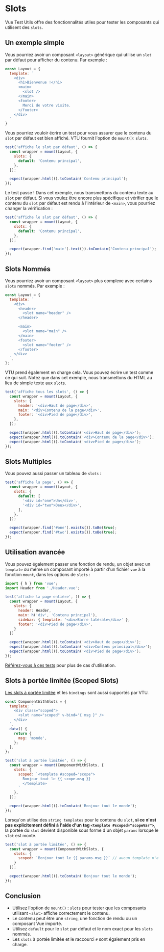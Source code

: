 # Slots

Vue Test Utils offre des fonctionnalités utiles pour tester les composants qui utilisent des `slots`.

## Un exemple simple

Vous pourriez avoir un composant `<layout>` générique qui utilise un `slot` par défaut pour afficher du contenu. Par exemple :

```js
const Layout = {
  template: `
    <div>
      <h1>Bienvenue !</h1>
      <main>
        <slot />
      </main>
      <footer>
        Merci de votre visite.
      </footer>
    </div>
  `
}
```

Vous pourriez vouloir écrire un test pour vous assurer que le contenu du `slot` par défaut est bien affiché. VTU fournit l'option de `mount()`: `slots`.

```js
test('affiche le slot par défaut', () => {
  const wrapper = mount(Layout, {
    slots: {
      default: 'Contenu principal',
    },
  });

  expect(wrapper.html()).toContain('Contenu principal');
});
```

Le test passe ! Dans cet exemple, nous transmettons du contenu texte au `slot` par défaut. Si vous voulez être encore plus spécifique et vérifier que le contenu du `slot` par défaut est rendu à l'intérieur de `<main>`, vous pourriez changer la vérification :

```js
test('affiche le slot par défaut', () => {
  const wrapper = mount(Layout, {
    slots: {
      default: 'Contenu principal',
    },
  });

  expect(wrapper.find('main').text()).toContain('Contenu principal');
});
```

## Slots Nommés

Vous pourriez avoir un composant `<layout>` plus complexe avec certains `slots` nommés. Par exemple :

```js
const Layout = {
  template: `
    <div>
      <header>
        <slot name="header" />
      </header>

      <main>
        <slot name="main" />
      </main>
      <footer>
        <slot name="footer" />
      </footer>
    </div>
  `,
};
```

VTU prend également en charge cela. Vous pouvez écrire un test comme ce qui suit. Notez que dans cet exemple, nous transmettons du HTML au lieu de simple texte aux `slots`.

```js
test('affiche tous les slots', () => {
  const wrapper = mount(Layout, {
    slots: {
      header: '<div>Haut de page</div>',
      main: '<div>Contenu de la page</div>',
      footer: '<div>Pied de page</div>',
    },
  });

  expect(wrapper.html()).toContain('<div>Haut de page</div>');
  expect(wrapper.html()).toContain('<div>Contenu de la page</div>');
  expect(wrapper.html()).toContain('<div>Pied de page</div>');
});
```

## Slots Multiples

Vous pouvez aussi passer un tableau de `slots` :

```js
test('affiche la page', () => {
  const wrapper = mount(Layout, {
    slots: {
      default: [
        '<div id="one">Un</div>',
        '<div id="two">Deux</div>',
      ],
    },
  });

  expect(wrapper.find('#one').exists()).toBe(true);
  expect(wrapper.find('#two').exists()).toBe(true);
});
```

## Utilisation avancée

Vous pouvez également passer une fonction de rendu, un objet avec un `template` ou même un composant importé à partir d'un fichier `vue` à la fonction `mount`, dans les options de `slots` :

```js
import { h } from 'vue';
import Header from './Header.vue';

test('affiche la page entière', () => {
  const wrapper = mount(Layout, {
    slots: {
      header: Header,
      main: h('div', 'Contenu principal'),
      sidebar: { template: '<div>Barre latérale</div>' },
      footer: '<div>Pied de page</div>',
    }
  })

  expect(wrapper.html()).toContain('<div>Haut de page</div>');
  expect(wrapper.html()).toContain('<div>Contenu principal</div>');
  expect(wrapper.html()).toContain('<div>Pied de page</div>');
});
```

[Référez-vous à ces tests](https://github.com/vuejs/test-utils/blob/9d3c2a6526f3d8751d29b2f9112ad2a3332bbf52/tests/mountingOptions/slots.spec.ts#L124-L167) pour plus de cas d'utilisation.

## Slots à portée limitée (Scoped Slots)

[Les slots à portée limitée](https://v3.vuejs.org/guide/component-slots.html#scoped-slots) et les `bindings` sont aussi supportés par VTU. 

```js
const ComponentWithSlots = {
  template: `
    <div class="scoped">
      <slot name="scoped" v-bind="{ msg }" />
    </div>
  `,
  data() {
    return {
      msg: 'monde',
    };
  },
};

test('slot à portée limitée', () => {
  const wrapper = mount(ComponentWithSlots, {
    slots: {
      scoped: `<template #scoped="scope">
        Bonjour tout le {{ scope.msg }}
        </template>
      `
    },
  });

  expect(wrapper.html()).toContain('Bonjour tout le monde');
});
```

Lorsqu'on utilise des `string templates` pour le contenu du `slot`, **si ce n'est pas explicitement défini à l'aide d'un tag `<template #scoped="scopeVar">`**, la portée du `slot` devient disponible sous forme d'un objet `params` lorsque le `slot` est monté.

```js
test('slot à portée limitée', () => {
  const wrapper = mount(ComponentWithSlots, {
    slots: {
      scoped: `Bonjour tout le {{ params.msg }}` // aucun template n'a été fourni, le portée du slot est exposée en tant que "params".
    }
  });

  expect(wrapper.html()).toContain('Bonjour tout le monde');
});
```

## Conclusion

- Utilisez l'option de `mount()` : `slots` pour tester que les composants utilisant `<slot>` affiche correctement le contenu.
- Le contenu peut être une `string`, une fonction de rendu ou un composant Vue importé.
- Utilisez `default` pour le `slot` par défaut et le nom exact pour les `slots` nommés.
- Les `slots` à portée limitée et le raccourci `#` sont également pris en charge.
